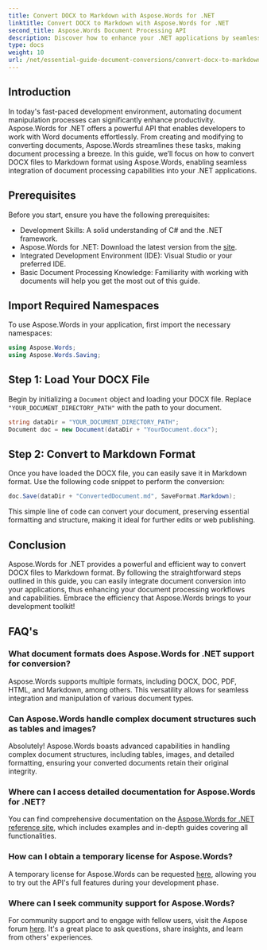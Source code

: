 ```yaml
---
title: Convert DOCX to Markdown with Aspose.Words for .NET
linktitle: Convert DOCX to Markdown with Aspose.Words for .NET
second_title: Aspose.Words Document Processing API
description: Discover how to enhance your .NET applications by seamlessly converting DOCX files to Markdown using Aspose.Words for .NET. This comprehensive guide step-by-step instructions, and FAQs.
type: docs
weight: 10
url: /net/essential-guide-document-conversions/convert-docx-to-markdown/
---
```

## Introduction

In today's fast-paced development environment, automating document manipulation processes can significantly enhance productivity. Aspose.Words for .NET offers a powerful API that enables developers to work with Word documents effortlessly. From creating and modifying to converting documents, Aspose.Words streamlines these tasks, making document processing a breeze. In this guide, we’ll focus on how to convert DOCX files to Markdown format using Aspose.Words, enabling seamless integration of document processing capabilities into your .NET applications.

## Prerequisites

Before you start, ensure you have the following prerequisites:

- Development Skills: A solid understanding of C# and the .NET framework.
- Aspose.Words for .NET: Download the latest version from the [site](https://releases.aspose.com/words/net/).
- Integrated Development Environment (IDE): Visual Studio or your preferred IDE.
- Basic Document Processing Knowledge: Familiarity with working with documents will help you get the most out of this guide.

## Import Required Namespaces

To use Aspose.Words in your application, first import the necessary namespaces:

```csharp
using Aspose.Words;
using Aspose.Words.Saving;
```

## Step 1: Load Your DOCX File

Begin by initializing a `Document` object and loading your DOCX file. Replace `"YOUR_DOCUMENT_DIRECTORY_PATH"` with the path to your document.

```csharp
string dataDir = "YOUR_DOCUMENT_DIRECTORY_PATH";
Document doc = new Document(dataDir + "YourDocument.docx");
```

## Step 2: Convert to Markdown Format

Once you have loaded the DOCX file, you can easily save it in Markdown format. Use the following code snippet to perform the conversion:

```csharp
doc.Save(dataDir + "ConvertedDocument.md", SaveFormat.Markdown);
```

This simple line of code can convert your document, preserving essential formatting and structure, making it ideal for further edits or web publishing.

## Conclusion

Aspose.Words for .NET provides a powerful and efficient way to convert DOCX files to Markdown format. By following the straightforward steps outlined in this guide, you can easily integrate document conversion into your applications, thus enhancing your document processing workflows and capabilities. Embrace the efficiency that Aspose.Words brings to your development toolkit!

## FAQ's

### What document formats does Aspose.Words for .NET support for conversion?

Aspose.Words supports multiple formats, including DOCX, DOC, PDF, HTML, and Markdown, among others. This versatility allows for seamless integration and manipulation of various document types.

### Can Aspose.Words handle complex document structures such as tables and images?

Absolutely! Aspose.Words boasts advanced capabilities in handling complex document structures, including tables, images, and detailed formatting, ensuring your converted documents retain their original integrity.

### Where can I access detailed documentation for Aspose.Words for .NET?

You can find comprehensive documentation on the [Aspose.Words for .NET reference site](https://reference.aspose.com/words/net/), which includes examples and in-depth guides covering all functionalities.

### How can I obtain a temporary license for Aspose.Words?

A temporary license for Aspose.Words can be requested [here](https://purchase.aspose.com/temporary-license/), allowing you to try out the API's full features during your development phase.

### Where can I seek community support for Aspose.Words?

For community support and to engage with fellow users, visit the Aspose forum [here](https://forum.aspose.com/c/words/8). It's a great place to ask questions, share insights, and learn from others' experiences.